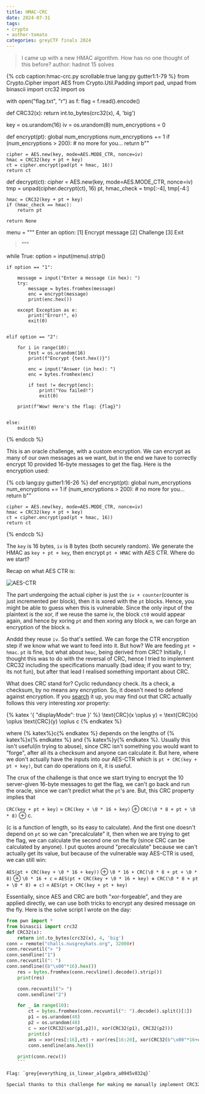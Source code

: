 ```yaml
---
title: HMAC-CRC
date: 2024-07-31
tags: 
- crypto
- author-tomato
categories: greyCTF finals 2024
---
```


> I came up with a new HMAC algorithm. How has no one thought of this before?
> author: hadnot
> 15 solves

{% ccb 
caption:hmac-crc.py
scrollable:true
lang:py
gutter1:1-79
%}
from Crypto.Cipher import AES
from Crypto.Util.Padding import pad, unpad
from binascii import crc32
import os

with open("flag.txt", "r") as f:
    flag = f.read().encode()

def CRC32(x):
    return int.to_bytes(crc32(x), 4, 'big')

key = os.urandom(16)
iv = os.urandom(8)
num_encryptions = 0

def encrypt(pt):
    global num_encryptions
    num_encryptions += 1
    if (num_encryptions > 200):
        # no more for you...
        return b""

    cipher = AES.new(key, mode=AES.MODE_CTR, nonce=iv)
    hmac = CRC32(key + pt + key)
    ct = cipher.encrypt(pad(pt + hmac, 16))
    return ct

def decrypt(ct):
    cipher = AES.new(key, mode=AES.MODE_CTR, nonce=iv)
    tmp = unpad(cipher.decrypt(ct), 16)
    pt, hmac_check = tmp[:-4], tmp[-4:]

    hmac = CRC32(key + pt + key)
    if (hmac_check == hmac):
        return pt

    return None

menu = """
Enter an option:
[1] Encrypt message
[2] Challenge
[3] Exit
> """

while True:
    option = input(menu).strip()
    
    if option == "1":

        message = input("Enter a message (in hex): ")
        try:
            message = bytes.fromhex(message)
            enc = encrypt(message)
            print(enc.hex())
            
        except Exception as e:
            print("Error!", e)
            exit(0)
        
        
    elif option == "2":

        for i in range(10):
            test = os.urandom(16)
            print(f"Encrypt {test.hex()}")

            enc = input("Answer (in hex): ")
            enc = bytes.fromhex(enc)
            
            if test != decrypt(enc):
                print("You failed!")
                exit(0)

        print(f"Wow! Here's the flag: {flag}")
            

    else:
        exit(0)
{% endccb %}

This is an oracle challenge, with a custom encryption. We can encrypt as many of our own messages as we want, but in the end we have to correctly encrypt 10 provided 16-byte messages to get the flag. Here is the encryption used: 

{% ccb 
lang:py
gutter1:16-26
%}
def encrypt(pt):
    global num_encryptions
    num_encryptions += 1
    if (num_encryptions > 200):
        # no more for you...
        return b""

    cipher = AES.new(key, mode=AES.MODE_CTR, nonce=iv)
    hmac = CRC32(key + pt + key)
    ct = cipher.encrypt(pad(pt + hmac, 16))
    return ct
{% endccb %}

The `key` is 16 bytes, `iv` is 8 bytes (both securely random). We generate the HMAC as `key + pt + key`, then encrypt `pt + HMAC` with AES CTR. Where do we start?

Recap on what AES CTR is:

![AES-CTR](/static/greyCTFfinals2024/ctr.png)

The part undergoing the actual cipher is just the `iv + counter`(counter is just incremented per block), then it is xored with the `pt` blocks. Hence, you might be able to guess when this is vulnerable. Since the only input of the plaintext is the xor, if we reuse the same iv, the block `ct0` would appear again, and hence by xoring `pt` and then xoring any block `m`, we can forge an encryption of the block `m`.

Anddd they reuse `iv`. So that's settled. We can forge the CTR encryption step if we know what we want to feed into it. But how? We are feeding `pt + hmac`. `pt` is fine, but what about `hmac`, being derived from CRC? Initially, I thought this was to do with the reversal of CRC, hence I tried to implement CRC32 including the specifications manually (bad idea; if you want to try; its not fun), but after that lead I realised something important about CRC.

What does CRC stand for? Cyclic redundancy check. Its a check, a checksum, by no means any encryption. So, it doesn't need to defend against encryption. If you [search](https://en.wikipedia.org/wiki/Cyclic_redundancy_check) it up, you may find out that CRC actually follows this very interesting xor property:

{% katex '{ "displayMode": true }' %}
\text{CRC}(x \oplus y) = \text{CRC}(x) \oplus \text{CRC}(y) \oplus c
{% endkatex %}

where {% katex%}c{% endkatex %} depends on the lengths of {% katex%}x{% endkatex %} and {% katex%}y{% endkatex %}. Usually this isn't useful(in trying to abuse), since CRC isn't something you would want to "forge", after all its a checksum and anyone can calculate it. But here, where we don't actually have the inputs into our AES-CTR which is `pt + CRC(key + pt + key)`, but can do operations on it, it is useful.

The crux of the challenge is that once we start trying to encrypt the 10 server-given 16-byte messages to get the flag, we can't go back and run the oracle, since we can't predict what the `pt`'s are. But, this CRC property implies that 

`CRC(key + pt + key)` = `CRC(key + \0 * 16 + key)` ⊕ `CRC(\0 * 8 + pt + \0 * 8)` ⊕ c.

(c is a function of length, so its easy to calculate). And the first one doesn't depend on `pt` so we can "precalculate" it, then when we are trying to get the flag, we can calculate the second one on the fly (since CRC can be calculated by anyone). I put quotes around "precalculate" because we can't actually get its value, but because of the vulnerable way AES-CTR is used, we can still win:

`AES(pt + CRC(key + \0 * 16 + key))` ⊕ `\0 * 16 + CRC(\0 * 8 + pt + \0 * 8)` ⊕ `\0 * 16 + c`
= `AES(pt + CRC(key + \0 * 16 + key) ⊕ CRC(\0 * 8 + pt + \0 * 8) ⊕ c)`
= `AES(pt + CRC(key + pt + key)`

Essentially, since AES and CRC are both "xor-forgeable", and they are applied directly, we can use both tricks to encrypt any desired message on the fly. Here is the solve script I wrote on the day:

```py
from pwn import *
from binascii import crc32
def CRC32(x):
    return int.to_bytes(crc32(x), 4, 'big')
conn = remote("challs.nusgreyhats.org", 32000r)
conn.recvuntil("> ")
conn.sendline("1")
conn.recvuntil(": ")
conn.sendline((b"\x00"*16).hex())
    res = bytes.fromhex(conn.recvline().decode().strip())
    print(res)

    conn.recvuntil("> ")
    conn.sendline("2")

    for _ in range(10):
        ct = bytes.fromhex(conn.recvuntil(": ").decode().split()[1])
        p1 = os.urandom(48)
        p2 = os.urandom(48)
        c = xor(CRC32(xor(p1,p2)), xor(CRC32(p1), CRC32(p2)))
        print(c)
        ans = xor(res[:16],ct) + xor(res[16:20], xor(CRC32(b"\x00"*16+ct+b"\x00"*16),c)) + res[20:]
        conn.sendline(ans.hex())
        
    print(conn.recv())
    ```

Flag: `grey{everything_is_linear_algebra_a0945v832q}`

Special thanks to this challenge for making me manually implement CRC32 for the first time.